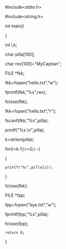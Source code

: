 #include<stdio.h>

#include<string.h>

int main()

{

  int i,k;

  char pilla[100];

  char rev[100]="MyCaptian";

  FILE *fkk;

  fkk=fopen("hello.txt","w");

  fprintf(fkk,"%s",rev);

  fclose(fkk);

  fkk=fopen("hello.txt","r");

  fscanf(fkk,"%s",pilla);

  printf("%s \n",pilla);

  k=strlen(pilla);

  for(i=k-1;i>=0;i--)

  {

    printf("%c",pilla[i]);

  }

   

  fclose(fkk);

   

  FILE *fpp;

  fpp=fopen("bye.txt","w");

  fprintf(fpp,"%s",pilla);

  fclose(fpp);

   

   

    return 0;

}
